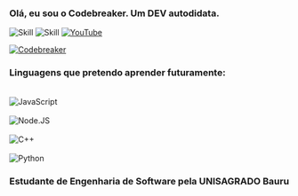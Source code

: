 ### Olá, eu sou o Codebreaker. Um DEV autodidata.

![Skill](https://img.shields.io/badge/.NET-5C2D91?style=for-the-badge&logo=.net&logoColor=white
)
![Skill](https://img.shields.io/badge/C%23-239120?style=for-the-badge&logo=c-sharp&logoColor=white)
[![YouTube](https://img.shields.io/badge/YouTube-FF0000?style=for-the-badge&logo=youtube&logoColor=white)](https://www.youtube.com/@zcodebreaker)

[![Codebreaker](https://github-readme-stats.vercel.app/api?username=zCodebreaker&show_icons=true&theme=dark#gh-dark-mode-only)](https://github.com/anuraghazra/github-readme-stats#gh-dark-mode-only)

### Linguagens que pretendo aprender futuramente:

<div style="display: inline_block"><br/>
<img align="center" alt ="JavaScript" src="https://img.shields.io/badge/JavaScript-F7DF1E?style=for-the-badge&logo=javascript&logoColor=black"
"/>
</div>

<div style="display: inline_block"><br/>
<img align="center" alt ="Node.JS" src="https://img.shields.io/badge/Node.js-43853D?style=for-the-badge&logo=node.js&logoColor=whit"/>
</div>

<div style="display: inline_block"><br/>
<img align="center" alt ="C++" src="https://img.shields.io/badge/C%2B%2B-00599C?style=for-the-badge&logo=c%2B%2B&logoColor=white"/>
</div>

<div style="display: inline_block"><br/>
<img align="center" alt ="Python" src="https://img.shields.io/badge/Python-3776AB?style=for-the-badge&logo=python&logoColor=white"/>
</div>

### Estudante de Engenharia de Software pela UNISAGRADO Bauru
